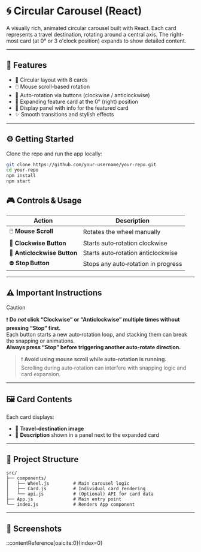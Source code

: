 # 🌀 Circular Carousel (React)

A visually rich, animated circular carousel built with React. Each card represents a travel destination, rotating around a central axis. The right-most card (at 0° or 3 o'clock position) expands to show detailed content.

---

## 🚀 Features

- 🔄 Circular layout with 8 cards
- 🖱️ Mouse scroll-based rotation
- 🎯 Auto-rotation via buttons (clockwise / anticlockwise)
- 🧭 Expanding feature card at the 0° (right) position
- 💬 Display panel with info for the featured card
- ✨ Smooth transitions and stylish effects

---

## ⚙️ Getting Started

Clone the repo and run the app locally:

```bash
git clone https://github.com/your-username/your-repo.git
cd your-repo
npm install
npm start
```

## 🎮 Controls & Usage

| Action | Description |
|--------|-------------|
| 🖱️ **Mouse Scroll**         | Rotates the wheel manually |
| 🔁 **Clockwise Button**     | Starts auto‑rotation clockwise |
| 🔁 **Anticlockwise Button** | Starts auto‑rotation anticlockwise |
| ⛔ **Stop Button**          | Stops any auto‑rotation in progress |

---

## ⚠️ Important Instructions
> [!CAUTION]
> ❗ **Do _not_ click “Clockwise” or “Anticlockwise” multiple times without pressing “Stop” first.**  
> Each button starts a new auto‑rotation loop, and stacking them can break the snapping or animations.  
> **Always press “Stop” before triggering another auto‑rotate direction.**

> ❗ **Avoid using mouse scroll while auto‑rotation is running.**  
> Scrolling during auto‑rotation can interfere with snapping logic and card expansion.

---

## 🖼️ Card Contents

Each card displays:

- 📍 **Travel‑destination image**
- 📄 **Description** shown in a panel next to the expanded card

---

## 📁 Project Structure

```text
src/
├── components/
│   ├── Wheel.js         # Main carousel logic
│   ├── Card.js          # Individual card rendering
│   └── api.js           # (Optional) API for card data
├── App.js               # Main entry point
└── index.js             # Renders App component
```
---

## 📸 Screenshots 
::contentReference[oaicite:0]{index=0}
